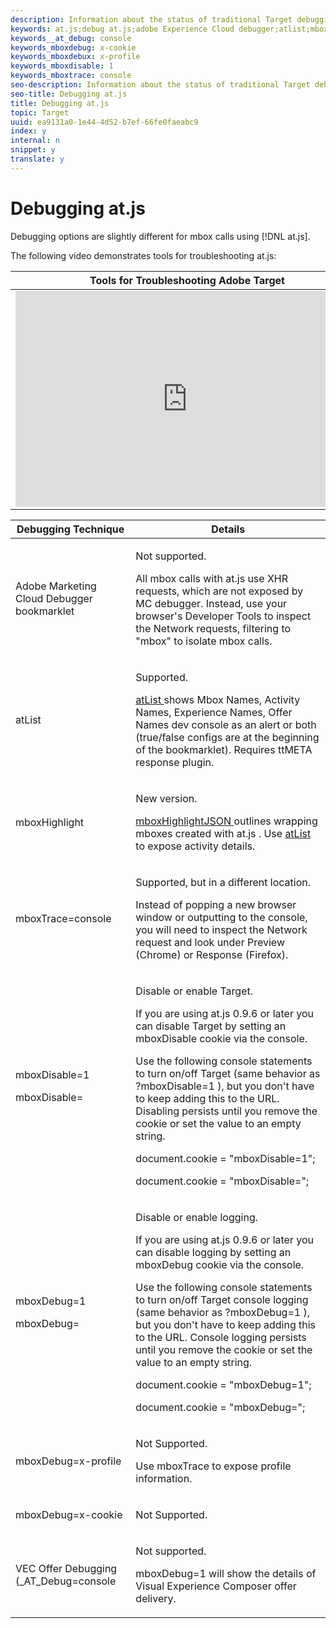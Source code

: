```yaml
---
description: Information about the status of traditional Target debugging techniques when used with at.js.
keywords: at.js;debug at.js;adobe Experience Cloud debugger;atlist;mboxhighlight
keywords__at_debug: console
keywords_mboxdebug: x-cookie
keywords_mboxdebux: x-profile
keywords_mboxdisable: 1
keywords_mboxtrace: console
seo-description: Information about the status of traditional Target debugging techniques when used with at.js.
seo-title: Debugging at.js
title: Debugging at.js
topic: Target
uuid: ea9131a0-1e44-4d52-b7ef-66fe0faeabc9
index: y
internal: n
snippet: y
translate: y
---
```


# Debugging at.js

Debugging options are slightly different for mbox calls using [!DNL  at.js]. 

The following video demonstrates tools for troubleshooting at.js: 



<table id="table_A3A70CC0C9F54131BB9F098B4DA8C9D6"> 
 <thead> 
  <tr> 
   <th class="entry" colspan="2"> Tools for Troubleshooting Adobe Target </th> 
   <th colname="col3" class="entry"> 14:14 </th> 
  </tr> 
 </thead>
 <tbody> 
  <tr> 
   <td colspan="2"> 
    <div width="550" class="video-iframe"> 
     <iframe src="https://www.youtube.com/embed/OXznmfKjxwU/" frameborder="0" webkitallowfullscreen="true" mozallowfullscreen="true" oallowfullscreen="true" msallowfullscreen="true" allowfullscreen="allowfullscreen" scrolling="no" width="550" height="345">https://www.youtube.com/embed/OXznmfKjxwU/</iframe>
    </div> </td> 
   <td colname="col3"> <p> 
     <ul id="ul_FF4FEC7BC7A34461BAA54FBE18A8E63B"> 
      <li id="li_7D6D4CB2E771430F84D2B658F8611532">Use native browser tools for inspecting mbox requests </li> 
      <li id="li_4610283D0A4649469C0D88FCE8F6D47A">Use the Experience Cloud Debugger, mboxTrace, and ttMETA </li> 
      <li id="li_297A797915ED4278BC17340951024427">Understand the Target timeout </li> 
     </ul> </p> </td> 
  </tr> 
 </tbody> 
</table>


<table id="table_2A681D6FC38F4EF5882D981788804B8B"> 
 <thead> 
  <tr> 
   <th colname="col1" class="entry"> Debugging Technique </th> 
   <th colname="col2" class="entry"> Details </th> 
  </tr> 
 </thead>
 <tbody> 
  <tr> 
   <td colname="col1"> <p>Adobe Marketing Cloud Debugger bookmarklet </p> </td> 
   <td colname="col2"> <p>Not supported. </p> <p>All mbox calls with <span class="filepath"> at.js </span> use XHR requests, which are not exposed by MC debugger. Instead, use your browser's Developer Tools to inspect the Network requests, filtering to "mbox" to isolate mbox calls. </p> </td> 
  </tr> 
  <tr> 
   <td colname="col1"> <p>atList </p> </td> 
   <td colname="col2"> <p> Supported. <a href="http://dwright.businesscatalyst.com/bookmarklets.html" scope="external" format="http"></a> </p> <p> <a href="http://dwright.businesscatalyst.com/bookmarklets.html" scope="external" format="http"> atList </a> shows Mbox Names, Activity Names, Experience Names, Offer Names dev console as an alert or both (true/false configs are at the beginning of the bookmarklet). Requires ttMETA response plugin. </p> </td> 
  </tr> 
  <tr> 
   <td colname="col1"> <p> mboxHighlight </p> </td> 
   <td colname="col2"> <p> New version. </p> <p> <a href="http://dwright.businesscatalyst.com/bookmarklets.html" scope="external" format="http"> mboxHighlightJSON </a> outlines wrapping mboxes created with <span class="filepath"> at.js </span>. Use <a href="http://dwright.businesscatalyst.com/bookmarklets.html" scope="external" format="http"> atList </a> to expose activity details. </p> </td> 
  </tr> 
  <tr> 
   <td colname="col1"> <p> mboxTrace=console </p> </td> 
   <td colname="col2"> <p>Supported, but in a different location. </p> <p>Instead of popping a new browser window or outputting to the console, you will need to inspect the Network request and look under Preview (Chrome) or Response (Firefox). </p> </td> 
  </tr> 
  <tr> 
   <td colname="col1"> <p> mboxDisable=1 </p> <p>mboxDisable= </p> </td> 
   <td colname="col2"> <p>Disable or enable Target. </p> <p>If you are using <span class="filepath"> at.js </span> 0.9.6 or later you can disable Target by setting an <span class="codeph"> mboxDisable </span> cookie via the console. </p> <p>Use the following console statements to turn on/off Target (same behavior as <span class="codeph"> ?mboxDisable=1 </span>), but you don't have to keep adding this to the URL. Disabling persists until you remove the cookie or set the value to an empty string. </p> <p>document.cookie = "mboxDisable=1"; </p> <p>document.cookie = "mboxDisable="; </p> </td> 
  </tr> 
  <tr> 
   <td colname="col1"> <p> mboxDebug=1 </p> <p>mboxDebug= </p> </td> 
   <td colname="col2"> <p>Disable or enable logging. </p> <p>If you are using <span class="filepath"> at.js </span> 0.9.6 or later you can disable logging by setting an <span class="codeph"> mboxDebug </span> cookie via the console. </p> <p>Use the following console statements to turn on/off Target console logging (same behavior as <span class="codeph"> ?mboxDebug=1 </span>), but you don't have to keep adding this to the URL. Console logging persists until you remove the cookie or set the value to an empty string. </p> <p>document.cookie = <span class="codeph"> "mboxDebug=1"; </span> </p> <p>document.cookie = <span class="codeph"> "mboxDebug="; </span> </p> </td> 
  </tr> 
  <tr> 
   <td colname="col1"> <p> mboxDebug=x-profile </p> </td> 
   <td colname="col2"> <p>Not Supported. </p> <p>Use <span class="codeph"> mboxTrace </span> to expose profile information. </p> </td> 
  </tr> 
  <tr> 
   <td colname="col1"> <p> mboxDebug=x-cookie </p> </td> 
   <td colname="col2"> <p>Not Supported. </p> </td> 
  </tr> 
  <tr> 
   <td colname="col1"> <p> VEC Offer Debugging (_AT_Debug=console </p> </td> 
   <td colname="col2"> <p> Not supported. </p> <p> <span class="codeph"> mboxDebug=1 </span> will show the details of <span class="wintitle"> Visual Experience Composer </span> offer delivery. </p> </td> 
  </tr> 
 </tbody> 
</table>

